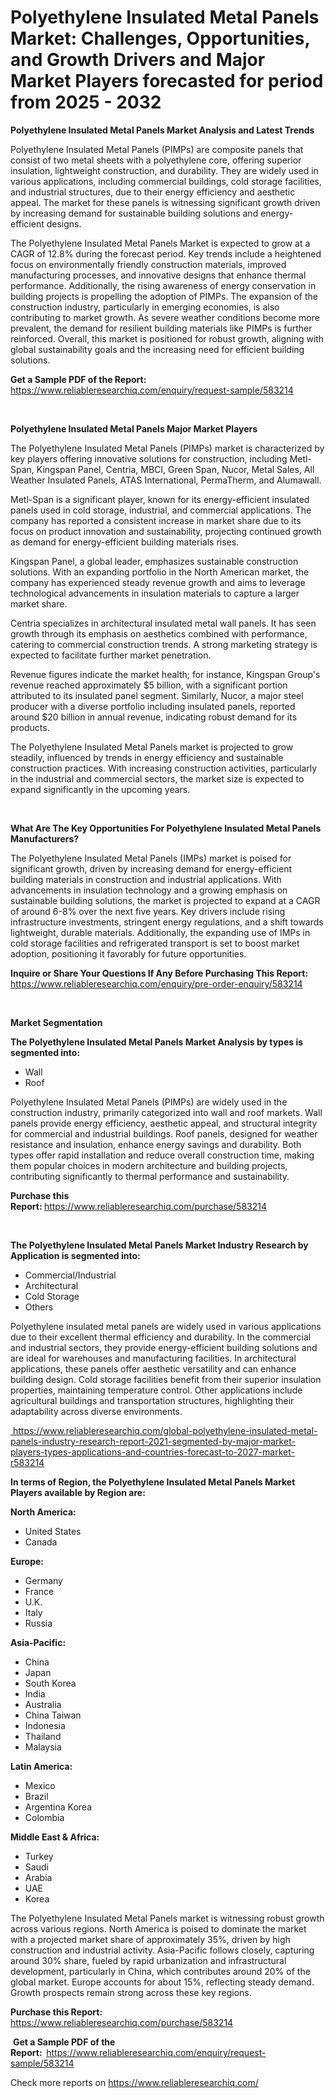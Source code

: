 <p><h1>Polyethylene Insulated Metal Panels Market: Challenges, Opportunities, and Growth Drivers and Major Market Players forecasted for period from 2025 - 2032</h1></p><p><strong>Polyethylene Insulated Metal Panels Market Analysis and Latest Trends</strong></p>
<p><p>Polyethylene Insulated Metal Panels (PIMPs) are composite panels that consist of two metal sheets with a polyethylene core, offering superior insulation, lightweight construction, and durability. They are widely used in various applications, including commercial buildings, cold storage facilities, and industrial structures, due to their energy efficiency and aesthetic appeal. The market for these panels is witnessing significant growth driven by increasing demand for sustainable building solutions and energy-efficient designs.</p><p>The Polyethylene Insulated Metal Panels Market is expected to grow at a CAGR of 12.8% during the forecast period. Key trends include a heightened focus on environmentally friendly construction materials, improved manufacturing processes, and innovative designs that enhance thermal performance. Additionally, the rising awareness of energy conservation in building projects is propelling the adoption of PIMPs. The expansion of the construction industry, particularly in emerging economies, is also contributing to market growth. As severe weather conditions become more prevalent, the demand for resilient building materials like PIMPs is further reinforced. Overall, this market is positioned for robust growth, aligning with global sustainability goals and the increasing need for efficient building solutions.</p></p>
<p><strong>Get a Sample PDF of the Report:&nbsp;</strong> <a href="https://www.reliableresearchiq.com/enquiry/request-sample/583214?utm_campaign=2291&utm_medium=2&utm_source=Github&utm_content=ia&utm_term=23032025&utm_id=polyethylene-insulated-metal-panels">https://www.reliableresearchiq.com/enquiry/request-sample/583214</a></p>
<p>&nbsp;</p>
<p><strong>Polyethylene Insulated Metal Panels Major Market Players</strong></p>
<p><p>The Polyethylene Insulated Metal Panels (PIMPs) market is characterized by key players offering innovative solutions for construction, including Metl-Span, Kingspan Panel, Centria, MBCI, Green Span, Nucor, Metal Sales, All Weather Insulated Panels, ATAS International, PermaTherm, and Alumawall. </p><p>Metl-Span is a significant player, known for its energy-efficient insulated panels used in cold storage, industrial, and commercial applications. The company has reported a consistent increase in market share due to its focus on product innovation and sustainability, projecting continued growth as demand for energy-efficient building materials rises.</p><p>Kingspan Panel, a global leader, emphasizes sustainable construction solutions. With an expanding portfolio in the North American market, the company has experienced steady revenue growth and aims to leverage technological advancements in insulation materials to capture a larger market share.</p><p>Centria specializes in architectural insulated metal wall panels. It has seen growth through its emphasis on aesthetics combined with performance, catering to commercial construction trends. A strong marketing strategy is expected to facilitate further market penetration.</p><p>Revenue figures indicate the market health; for instance, Kingspan Group's revenue reached approximately $5 billion, with a significant portion attributed to its insulated panel segment. Similarly, Nucor, a major steel producer with a diverse portfolio including insulated panels, reported around $20 billion in annual revenue, indicating robust demand for its products.</p><p>The Polyethylene Insulated Metal Panels market is projected to grow steadily, influenced by trends in energy efficiency and sustainable construction practices. With increasing construction activities, particularly in the industrial and commercial sectors, the market size is expected to expand significantly in the upcoming years.</p></p>
<p>&nbsp;</p>
<p><strong>What Are The Key Opportunities For Polyethylene Insulated Metal Panels Manufacturers?</strong></p>
<p><p>The Polyethylene Insulated Metal Panels (IMPs) market is poised for significant growth, driven by increasing demand for energy-efficient building materials in construction and industrial applications. With advancements in insulation technology and a growing emphasis on sustainable building solutions, the market is projected to expand at a CAGR of around 6-8% over the next five years. Key drivers include rising infrastructure investments, stringent energy regulations, and a shift towards lightweight, durable materials. Additionally, the expanding use of IMPs in cold storage facilities and refrigerated transport is set to boost market adoption, positioning it favorably for future opportunities.</p></p>
<p><strong>Inquire or Share Your Questions If Any Before Purchasing This Report:</strong> <a href="https://www.reliableresearchiq.com/enquiry/pre-order-enquiry/583214?utm_campaign=2291&utm_medium=2&utm_source=Github&utm_content=ia&utm_term=23032025&utm_id=polyethylene-insulated-metal-panels">https://www.reliableresearchiq.com/enquiry/pre-order-enquiry/583214</a></p>
<p>&nbsp;</p>
<p><strong>Market Segmentation</strong></p>
<p><strong>The Polyethylene Insulated Metal Panels Market Analysis by types is segmented into:</strong></p>
<p><ul><li>Wall</li><li>Roof</li></ul></p>
<p><p>Polyethylene Insulated Metal Panels (PIMPs) are widely used in the construction industry, primarily categorized into wall and roof markets. Wall panels provide energy efficiency, aesthetic appeal, and structural integrity for commercial and industrial buildings. Roof panels, designed for weather resistance and insulation, enhance energy savings and durability. Both types offer rapid installation and reduce overall construction time, making them popular choices in modern architecture and building projects, contributing significantly to thermal performance and sustainability.</p></p>
<p><strong>Purchase this Report:&nbsp;</strong><a href="https://www.reliableresearchiq.com/purchase/583214?utm_campaign=2291&utm_medium=2&utm_source=Github&utm_content=ia&utm_term=23032025&utm_id=polyethylene-insulated-metal-panels">https://www.reliableresearchiq.com/purchase/583214</a></p>
<p>&nbsp;</p>
<p><strong>The Polyethylene Insulated Metal Panels Market Industry Research by Application is segmented into:</strong></p>
<p><ul><li>Commercial/Industrial</li><li>Architectural</li><li>Cold Storage</li><li>Others</li></ul></p>
<p><p>Polyethylene insulated metal panels are widely used in various applications due to their excellent thermal efficiency and durability. In the commercial and industrial sectors, they provide energy-efficient building solutions and are ideal for warehouses and manufacturing facilities. In architectural applications, these panels offer aesthetic versatility and can enhance building design. Cold storage facilities benefit from their superior insulation properties, maintaining temperature control. Other applications include agricultural buildings and transportation structures, highlighting their adaptability across diverse environments.</p></p>
<p><a href="https://www.reliableresearchiq.com/global-polyethylene-insulated-metal-panels-industry-research-report-2021-segmented-by-major-market-players-types-applications-and-countries-forecast-to-2027-market-r583214?utm_campaign=2291&utm_medium=2&utm_source=Github&utm_content=ia&utm_term=23032025&utm_id=polyethylene-insulated-metal-panels">&nbsp;https://www.reliableresearchiq.com/global-polyethylene-insulated-metal-panels-industry-research-report-2021-segmented-by-major-market-players-types-applications-and-countries-forecast-to-2027-market-r583214</a></p>
<p><strong>In terms of Region, the Polyethylene Insulated Metal Panels Market Players available by Region are:</strong></p>
<p>
    <p> <strong> North America: </strong>
        <ul>
            <li>United States</li>
            <li>Canada</li>
        </ul>
        </p> 
    <p> <strong> Europe: </strong>
        <ul>
            <li>Germany</li>
            <li>France</li>
            <li>U.K.</li>
            <li>Italy</li>
            <li>Russia</li>
        </ul>
        </p> 
    <p> <strong> Asia-Pacific: </strong>
        <ul>
            <li>China</li>
            <li>Japan</li>
            <li>South Korea</li>
            <li>India</li>
            <li>Australia</li>
            <li>China Taiwan</li>
            <li>Indonesia</li>
            <li>Thailand</li>
            <li>Malaysia</li>
        </ul>
        </p> 
    <p> <strong> Latin America: </strong>
        <ul>
            <li>Mexico</li>
            <li>Brazil</li>
            <li>Argentina Korea</li>
            <li>Colombia</li>
        </ul>
        </p> 
    <p> <strong> Middle East & Africa: </strong>
        <ul>
            <li>Turkey</li>
            <li>Saudi</li>
            <li>Arabia</li>
            <li>UAE</li>
            <li>Korea</li>
        </ul>
    </p>
    </p>
<p><p>The Polyethylene Insulated Metal Panels market is witnessing robust growth across various regions. North America is poised to dominate the market with a projected market share of approximately 35%, driven by high construction and industrial activity. Asia-Pacific follows closely, capturing around 30% share, fueled by rapid urbanization and infrastructural development, particularly in China, which contributes around 20% of the global market. Europe accounts for about 15%, reflecting steady demand. Growth prospects remain strong across these key regions.</p></p>
<p><strong>Purchase this Report: </strong><a href="https://www.reliableresearchiq.com/purchase/583214?utm_campaign=2291&utm_medium=2&utm_source=Github&utm_content=ia&utm_term=23032025&utm_id=polyethylene-insulated-metal-panels">https://www.reliableresearchiq.com/purchase/583214</a></p>
<p>&nbsp;<strong>Get a Sample PDF of the Report:&nbsp;&nbsp;</strong><a href="https://www.reliableresearchiq.com/enquiry/request-sample/583214?utm_campaign=2291&utm_medium=2&utm_source=Github&utm_content=ia&utm_term=23032025&utm_id=polyethylene-insulated-metal-panels">https://www.reliableresearchiq.com/enquiry/request-sample/583214</a></p>
<p><strong></strong></p>
<p>Check more reports on <a href="https://www.reliableresearchiq.com/?utm_campaign=2291&utm_medium=2&utm_source=Github&utm_content=ia&utm_term=23032025&utm_id=polyethylene-insulated-metal-panels">https://www.reliableresearchiq.com/</a></p>